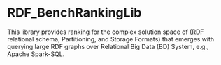# RDF_BenchRankingLib
This library provides ranking for the complex solution space of (RDF relational schema, Partitioning, and Storage Formats) that emerges with querying large RDF graphs over Relational Big Data (BD) System, e.g., Apache Spark-SQL.

